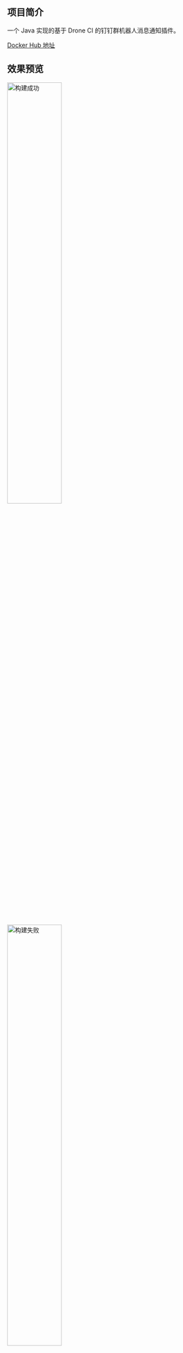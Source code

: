 ## 项目简介

一个 Java 实现的基于 Drone CI 的钉钉群机器人消息通知插件。

[Docker Hub 地址](https://hub.docker.com/r/jpldx/drone-plugin-dingtalk-message)


## 效果预览
<img src="http://www.jpldx.com:2020/dingtalk-build-success.png" alt="构建成功" width = "50%" height = "50%" />
<img src="http://www.jpldx.com:2020/dingtalk-build-failure.png" alt="构建失败" width = "50%" height = "50%" />


## 使用方法
你可以在 [Drone CI](https://www.drone.io/) 的 pipeline 文件里通过如下配置使用它：
```yaml
steps:
  - name: dingtalk
    pull: if-not-exists
    image: jpldx/drone-plugin-dingtalk-message
    settings: 
      access_token: ${your_access_token}
    when:
      status:
        - failure
        - success
```

## 注意
- 暂时只支持钉钉群机器人 `markdown` 消息类型。
- 暂不支持钉钉群机器人安全设置中的 `自定义关键词` 和 `加签` 方式。
- 暂不支持参数自定义，如：通知标题、字体颜色、LOGO 等。
- Docker 镜像不够轻量(100M)，后续考虑使用 Go 实现。